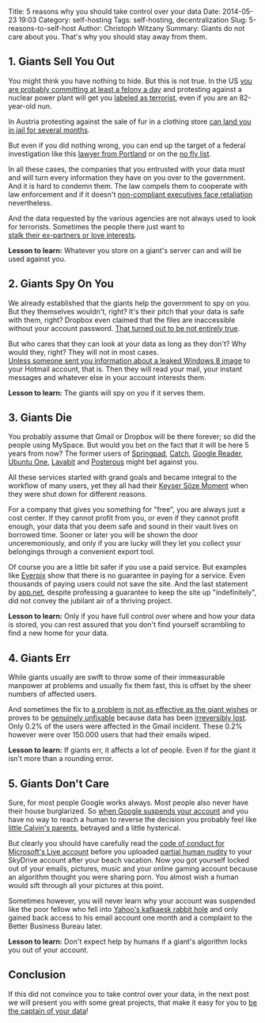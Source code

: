 Title: 5 reasons why you should take control over your data
Date: 2014-05-23 19:03
Category: self-hosting
Tags: self-hosting, decentralization
Slug: 5-reasons-to-self-host
Author: Christoph Witzany
Summary: Giants do not care about you. That's why you should stay away from them.




## 1. Giants Sell You Out

You might think you have nothing to hide. But this is not true. In the 
US [you are probably committing at least a felony a day][3-felonies] and 
protesting against a nuclear power plant will get you 
[labeled as terrorist][terrorist-nun], even if you are an 82-year-old nun.

In Austria protesting against the sale of fur in a clothing store 
[can land you in jail for several months][animal-rights]. 

But even if you did nothing wrong, you can end up the target of a federal 
investigation like this [lawyer from Portland][portland-lawyer] or on the 
[no fly list][no-fly-list].

In all these cases, the companies that you entrusted with your data must and 
will turn every information they have on you over to the government. And it is 
hard to condemn them. The law compels them to cooperate with law enforcement 
and if it doesn't [non-compliant executives face retaliation][qwest] 
nevertheless.

And the data requested by the various agencies are not always used to look for 
terrorists. Sometimes the people there just want to   
[stalk their ex-partners or love interests][loveint]. 

__Lesson to learn:__ Whatever you store on a giant's server can and will be used
against you.

## 2. Giants Spy On You

We already established that the giants help the government to spy on you. But 
they themselves wouldn't, right? It's their pitch that your data is safe with 
them, right? Dropbox even claimed that the files are inaccessible without your 
account password. [That turned out to be not entirely true][dropbox-claim].

But who cares that they can look at your data as long as they don't? Why would
they, right? They will not in most cases.   
[Unless someone sent you information about a leaked Windows 8 image][hotmail-blogger] 
to your Hotmail account, that is. Then they will read your mail, your instant messages and whatever else in your account interests them.

__Lesson to learn:__ The giants will spy on you if it serves them. 


## 3. Giants Die

You probably assume that Gmail or Dropbox will be there forever; so did the
people using MySpace. But would you bet on the fact that it will be here 5 
years from now? The former users of [Springpad][], [Catch][],
[Google Reader][google-reader], [Ubuntu One][ubuntu-one], [Lavabit][] and 
[Posterous][] might bet against you. 

All these services started with grand goals and became integral to the workflow 
of many users, yet they all had their [Keyser Söze Moment][keyser-soze-moment] 
when they were shut down for different reasons.

For a company that gives you something for "free", you are always just a cost 
center. If they cannot profit from you, or even if they cannot profit enough, 
your data that you deem safe and sound in their vault lives on borrowed time.
Sooner or later you will be shown the door unceremoniously, and only if you are 
lucky will they let you collect your belongings through a convenient export 
tool. 

Of course you are a little bit safer if you use a paid service. But examples 
like [Everpix][] show that there is no guarantee in paying for a service. Even 
thousands of paying users could not save the site. And the last statement by 
[app.net][], despite professing a guarantee to keep the site up "indefinitely", 
did not convey the jubilant air of a thriving project.

__Lesson to learn:__ Only if you have full control over where and how your data is 
stored, you can rest assured that you don't find yourself scrambling to find a 
new home for your data.



## 4. Giants Err

While giants usually are swift to throw some of their immeasurable manpower at 
problems and usually fix them fast, this is offset by the sheer numbers of 
affected users.

And sometimes the fix to [a problem][yahoo-xss] 
[is not as effective as the giant wishes][yahoo-xss-2] or proves to be 
[genuinely unfixable][microsoft-danger] because data has been 
[irreversibly lost][google-data-loss]. Only 0.2% of the users were affected in 
the Gmail incident. These 0.2% however were over 150.000 users that had their 
emails wiped.

__Lesson to learn:__ If giants err, it affects a lot of people. Even if for 
the giant it isn't more than a rounding error.

## 5. Giants Don't Care

Sure, for most people Google works always. Most people also never have their 
house burglarized. So [when Google suspends your account][google-suspension]
and you have no way to reach a human to reverse the decision you probably feel 
like [little Calvin's parents][calvin], betrayed and a little hysterical. 

But clearly you should have carefully read the 
[code of conduct for Microsoft's Live account][live-coc] before you 
uploaded [partial human nudity][skydrive] to your SkyDrive account after your 
beach vacation. Now you got yourself locked out of your emails, pictures, music 
and your online gaming account because an algorithm thought you were sharing 
porn. You almost wish a human would sift through all your pictures at this 
point.

Sometimes however, you will never learn why your account was suspended like the
poor fellow who fell into [Yahoo's kafkaesk rabbit hole][yahoo] and only gained
back access to his email account one month and a complaint to the Better 
Business Bureau later.

__Lesson to learn:__ Don't expect help by humans if a giant's algorithm locks you
out of your account.


## Conclusion

If this did not convince you to take control over your data, in the next post 
we will present you with some great projects, that make it easy for you to [be 
the  captain of your data][cloudfleet]!



[3-felonies]: http://www.amazon.com/exec/obidos/ASIN/B00505UZ4G/ref=nosim/0sil8 "Three Felonies A Day by Harvey Silverglate"
[terrorist-nun]: http://topinfopost.com/2013/05/31/82-year-old-nun-about-to-be-sentenced-as-a-terrorist "82 year old nun about to be sentenced as a terrorist"
[animal-rights]: https://de.wikipedia.org/wiki/Wiener_neust%C3%A4dter_Tiersch%C3%BCtzerprozess#Ermittlungen_und_Verhaftungen "Wiener Neustädter Tierschützerprozess - Sorry only in German"
[portland-lawyer]: http://www.komonews.com/news/archive/4125406.html "Portland Lawyer Cleared In Madrid Bombing Case"
[no-fly-list]: http://www.mercurynews.com/crime-courts/ci_24911422/u-s-government-loses-challenge-no-fly-lists "No-fly list challenged: Stanford student wrongly labeled a terrorist, judge says"
[qwest]: http://www.dailykos.com/story/2013/10/01/1243061/-Qwest-CEO-Who-Resisted-NSA-Spying-Finally-Released-From-Prison-After-Four-Years-of-Incarceration "Qwest CEO Who Resisted NSA Spying Finally Released From Prison After Four Years of Incarceration"
[loveint]: http://blogs.wsj.com/washwire/2013/08/23/nsa-officers-sometimes-spy-on-love-interests/ "NSA Officers Spy on Love Interests"
[google-suspension]: http://www.slate.com/articles/technology/future_tense/2013/04/life_without_google_when_my_account_was_suspended_i_felt_like_i_d_been_dumped.html "Can You Live Without Google?"
[calvin]: http://www.gocomics.com/calvinandhobbes/2014/05/20 "This is one of the things you always figure will happen to other people. - Unfortunately we're all someone else to someone else"
[live-coc]: http://windows.microsoft.com/en-GB/windows-live/code-of-conduct "Windows Life - Code of Conduct"
[skydrive]: http://www.geek.com/news/skydrive-account-suspensions-prove-you-cant-trust-cloud-storage-1503931/ "SkyDrive account suspensions prove you can’t trust cloud storage"
[yahoo]: http://www.thegeekprofessor.com/arguing-a-yahoo-account-suspension/ "Arguing a Yahoo! Account Suspension"
[springpad]: http://www.engadget.com/2014/05/23/springpad-shutting-down/ "Springpad shutting down"
[catch]: http://research.gigaom.com/2013/08/evernote-competitor-catch-to-shut-down/ "Evernote competitor Catch to shut down"
[google-reader]: http://edition.cnn.com/2013/03/14/tech/web/google-reader-discontinued/index.html "Google Reader shutting down"
[ubuntu-one]: http://arstechnica.com/information-technology/2014/04/ubuntu-one-storage-and-music-service-shut-down-by-canonical/ "Ubuntu One storage and music service shut down by Canonical"
[lavabit]: http://www.theguardian.com/commentisfree/2014/may/20/why-did-lavabit-shut-down-snowden-email "Secrets, lies and Snowden's email: why I was forced to shut down Lavabit"
[posterous]: http://techcrunch.com/2013/02/15/posterous-will-shut-down-on-april-30th-co-founder-garry-tan-launches-posthaven-to-save-your-sites/ "Posterous Will Shut Down On April 30th, Co-Founder Garry Tan Launches Posthaven To Save Your Sites"
[keyser-soze-moment]: https://www.youtube.com/watch?v=IkJqKOb0ZhY "... and like that, it's gone"
[everpix]: http://www.your-digital-life.com/photo-sharing-site-everpix-shutting-down/ "Photo-Sharing Site Everpix Shutting Down"
[app.net]: http://blog.app.net/2014/05/06/app-net-state-of-the-union/ "App.net State of the Union"
[dropbox-claim]: http://www.wired.com/2011/05/dropbox-ftc/ "Dropbox Lied to Users About Data Security, Complaint to FTC Alleges"
[hotmail-blogger]: http://money.cnn.com/2014/03/21/technology/security/microsoft-email/index.html "Microsoft defends its right to read your email"
[yahoo-xss]: http://thenextweb.com/insider/2013/01/07/yahoo-mail-users-hit-by-widespread-hacking-xss-exploit-seemingly-to-blame/ "Yahoo Mail users hit by widespread hacking, XSS exploit seemingly to blame (Update: Fixed)"
[yahoo-xss-2]: http://www.offensive-security.com/offsec/yahoo-dom-xss-0day-prevails/ "Yahoo DOM XSS 0day – Not fixed yet!"
[microsoft-danger]: http://appleinsider.com/articles/09/10/11/microsofts_danger_sidekick_data_loss_casts_dark_on_cloud_computing "Microsoft's Danger Sidekick data loss casts dark on cloud computing"
[google-data-loss]: http://www.developerfusion.com/news/112985/gmail-data-loss-bug-causes-complete-data-loss-calls-for-tape-backups/ "Gmail data loss bug causes complete data loss, calls for tape backups"
[cloudfleet]: https://cloudfleet.io/
